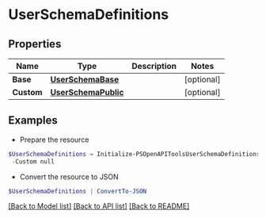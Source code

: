 # UserSchemaDefinitions
## Properties

Name | Type | Description | Notes
------------ | ------------- | ------------- | -------------
**Base** | [**UserSchemaBase**](UserSchemaBase.md) |  | [optional] 
**Custom** | [**UserSchemaPublic**](UserSchemaPublic.md) |  | [optional] 

## Examples

- Prepare the resource
```powershell
$UserSchemaDefinitions = Initialize-PSOpenAPIToolsUserSchemaDefinitions  -Base null `
 -Custom null
```

- Convert the resource to JSON
```powershell
$UserSchemaDefinitions | ConvertTo-JSON
```

[[Back to Model list]](../README.md#documentation-for-models) [[Back to API list]](../README.md#documentation-for-api-endpoints) [[Back to README]](../README.md)

